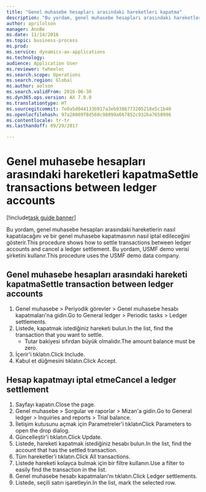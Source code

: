 ```yaml
--- 
title: "Genel muhasebe hesapları arasındaki hareketleri kapatma"
description: "Bu yordam, genel muhasebe hesapları arasındaki hareketlerin nasıl kapatılacağını ve bir genel muhasebe kapatmasının nasıl iptal edileceğini gösterir."
author: aprilolson
manager: AnnBe
ms.date: 11/14/2016
ms.topic: business-process
ms.prod: 
ms.service: dynamics-ax-applications
ms.technology: 
audience: Application User
ms.reviewer: twheeloc
ms.search.scope: Operations
ms.search.region: Global
ms.author: aolson
ms.search.validFrom: 2016-06-30
ms.dyn365.ops.version: AX 7.0.0
ms.translationtype: HT
ms.sourcegitcommit: 7e0a5d044133b917a3eb9386773205218e5c1b40
ms.openlocfilehash: 97a28069f8d560c98099a667852c932ba7658996
ms.contentlocale: tr-tr
ms.lasthandoff: 09/29/2017

---
```

# <a name="settle-transactions-between-ledger-accounts"></a><span data-ttu-id="7f78f-103">Genel muhasebe hesapları arasındaki hareketleri kapatma</span><span class="sxs-lookup"><span data-stu-id="7f78f-103">Settle transactions between ledger accounts</span></span>

[!include[task guide banner](../../includes/task-guide-banner.md)]

<span data-ttu-id="7f78f-104">Bu yordam, genel muhasebe hesapları arasındaki hareketlerin nasıl kapatılacağını ve bir genel muhasebe kapatmasının nasıl iptal edileceğini gösterir.</span><span class="sxs-lookup"><span data-stu-id="7f78f-104">This procedure shows how to settle transactions between ledger accounts and cancel a ledger settlement.</span></span> <span data-ttu-id="7f78f-105">Bu yordam, USMF demo verisi şirketini kullanır.</span><span class="sxs-lookup"><span data-stu-id="7f78f-105">This procedure uses the USMF demo data company.</span></span>


## <a name="settle-transaction-between-ledger-accounts"></a><span data-ttu-id="7f78f-106">Genel muhasebe hesapları arasındaki hareketi kapatma</span><span class="sxs-lookup"><span data-stu-id="7f78f-106">Settle transaction between ledger accounts</span></span>
1. <span data-ttu-id="7f78f-107">Genel muhasebe > Periyodik görevler > Genel muhasebe hesabı kapatmaları'na gidin.</span><span class="sxs-lookup"><span data-stu-id="7f78f-107">Go to General ledger > Periodic tasks > Ledger settlements.</span></span>
2. <span data-ttu-id="7f78f-108">Listede, kapatmak istediğiniz hareketi bulun.</span><span class="sxs-lookup"><span data-stu-id="7f78f-108">In the list, find the transaction that you want to settle.</span></span>
    * <span data-ttu-id="7f78f-109">Tutar bakiyesi sıfırdan büyük olmalıdır.</span><span class="sxs-lookup"><span data-stu-id="7f78f-109">The amount balance must be zero.</span></span>  
3. <span data-ttu-id="7f78f-110">İçerir'i tıklatın.</span><span class="sxs-lookup"><span data-stu-id="7f78f-110">Click Include.</span></span>
4. <span data-ttu-id="7f78f-111">Kabul et düğmesini tıklatın.</span><span class="sxs-lookup"><span data-stu-id="7f78f-111">Click Accept.</span></span>

## <a name="cancel-a-ledger-settlement"></a><span data-ttu-id="7f78f-112">Hesap kapatmayı iptal etme</span><span class="sxs-lookup"><span data-stu-id="7f78f-112">Cancel a ledger settlement</span></span>
1. <span data-ttu-id="7f78f-113">Sayfayı kapatın.</span><span class="sxs-lookup"><span data-stu-id="7f78f-113">Close the page.</span></span>
2. <span data-ttu-id="7f78f-114">Genel muhasebe > Sorgular ve raporlar > Mizan'a gidin.</span><span class="sxs-lookup"><span data-stu-id="7f78f-114">Go to General ledger > Inquiries and reports > Trial balance.</span></span>
3. <span data-ttu-id="7f78f-115">İletişim kutusunu açmak için Parametreler'i tıklatın</span><span class="sxs-lookup"><span data-stu-id="7f78f-115">Click Parameters to open the drop dialog.</span></span>
4. <span data-ttu-id="7f78f-116">Güncelleştir'i tıklatın.</span><span class="sxs-lookup"><span data-stu-id="7f78f-116">Click Update.</span></span>
5. <span data-ttu-id="7f78f-117">Listede, hareketi kapatmak istediğiniz hesabı bulun.</span><span class="sxs-lookup"><span data-stu-id="7f78f-117">In the list, find the account that has the settled transaction.</span></span>
6. <span data-ttu-id="7f78f-118">Tüm hareketler'i tıklatın.</span><span class="sxs-lookup"><span data-stu-id="7f78f-118">Click All transactions.</span></span>
7. <span data-ttu-id="7f78f-119">Listede hareketi kolayca bulmak için bir filtre kullanın.</span><span class="sxs-lookup"><span data-stu-id="7f78f-119">Use a filter to easily find the transaction in the list.</span></span>
8. <span data-ttu-id="7f78f-120">Genel muhasebe hesabı kapatmaları'nı tıklatın.</span><span class="sxs-lookup"><span data-stu-id="7f78f-120">Click Ledger settlements.</span></span>
9. <span data-ttu-id="7f78f-121">Listede, seçili satırı işaretleyin.</span><span class="sxs-lookup"><span data-stu-id="7f78f-121">In the list, mark the selected row.</span></span>


